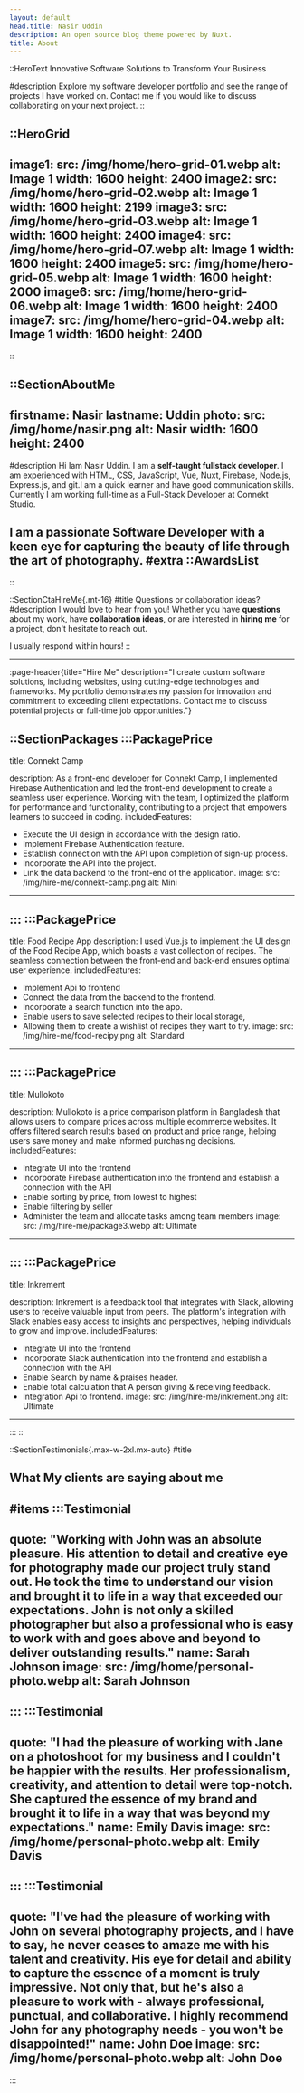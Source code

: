 ```yaml
---
layout: default
head.title: Nasir Uddin
description: An open source blog theme powered by Nuxt.
title: About
---
```


::HeroText
Innovative Software Solutions to Transform Your Business

#description
Explore  my software developer portfolio and see the range of projects I have worked on. Contact me if you would like to discuss collaborating on your next project.
::

::HeroGrid
---
image1:
  src: /img/home/hero-grid-01.webp
  alt: Image 1
  width: 1600
  height: 2400
image2:
  src: /img/home/hero-grid-02.webp
  alt: Image 1
  width: 1600
  height: 2199
image3:
  src: /img/home/hero-grid-03.webp
  alt: Image 1
  width: 1600
  height: 2400
image4:
  src: /img/home/hero-grid-07.webp
  alt: Image 1
  width: 1600
  height: 2400
image5:
  src: /img/home/hero-grid-05.webp
  alt: Image 1
  width: 1600
  height: 2000
image6:
  src: /img/home/hero-grid-06.webp
  alt: Image 1
  width: 1600
  height: 2400
image7:
  src: /img/home/hero-grid-04.webp
  alt: Image 1
  width: 1600
  height: 2400
---
::

::SectionAboutMe
---
firstname: Nasir 
lastname: Uddin
photo:
  src: /img/home/nasir.png
  alt: Nasir
  width: 1600
  height: 2400
---
#description
Hi Iam Nasir Uddin. I am a __self-taught fullstack developer__. I am experienced with HTML, CSS, JavaScript, Vue, Nuxt, Firebase, Node.js, Express.js, and git.I am a quick learner and have good communication skills. Currently I am working full-time as a Full-Stack Developer at Connekt Studio.


I am a passionate __Software Developer__ with a keen eye for capturing the beauty of life through the art of photography.
#extra
  ::AwardsList
  ---
  
::


::SectionCtaHireMe{.mt-16}
#title
Questions or collaboration ideas?
#description
I would love to hear from you! Whether you have __questions__ about my work, have __collaboration ideas__, or are interested in __hiring me__ for a project, don't hesitate to reach out.

I usually respond within hours!
::

---

:page-header{title="Hire Me" description="I create custom software solutions, including websites, using cutting-edge technologies and frameworks. My portfolio demonstrates my passion for innovation and commitment to exceeding client expectations. Contact me to discuss potential projects or full-time job opportunities."}

::SectionPackages
:::PackagePrice
---
title: Connekt Camp

description: As a front-end developer for Connekt Camp, I implemented Firebase Authentication and led the front-end development to create a seamless user experience. Working with the team, I optimized the platform for performance and functionality, contributing to a project that empowers learners to succeed in coding.
includedFeatures:
- Execute the UI design in accordance with the design ratio.
- Implement Firebase Authentication feature.
- Establish connection with the API upon completion of sign-up process.
- Incorporate the API into the project.
- Link the data backend to the front-end of the application.
image:
  src: /img/hire-me/connekt-camp.png
  alt: Mini
---
:::
:::PackagePrice
---
title: Food Recipe App
description: I used Vue.js to implement the UI design of the Food Recipe App, which boasts a vast collection of recipes. The seamless connection between the front-end and back-end ensures optimal user experience.
includedFeatures:
  - Implement Api to frontend
  - Connect the data from the backend to the frontend.
  - Incorporate a search function into the app.
  - Enable users to save selected recipes to their local storage,
  - Allowing them to create a wishlist of recipes they want to try.
image:
  src: /img/hire-me/food-recipy.png
  alt: Standard
---
:::
:::PackagePrice
---
title: Mullokoto

description: Mullokoto is a price comparison platform in Bangladesh that allows users to compare prices across multiple ecommerce websites. It offers filtered search results based on product and price range, helping users save money and make informed purchasing decisions.
includedFeatures:
 - Integrate UI into the frontend
 - Incorporate Firebase authentication into the frontend and establish a connection with the API
 - Enable sorting by price, from lowest to highest
 - Enable filtering by seller
 - Administer the team and allocate tasks among team members
image:
  src: /img/hire-me/package3.webp
  alt: Ultimate
---
:::
:::PackagePrice
---
title: Inkrement

description: Inkrement is a feedback tool that integrates with Slack, allowing users to receive valuable input from peers. The platform's integration with Slack enables easy access to insights and perspectives, helping individuals to grow and improve.
includedFeatures:
 - Integrate UI into the frontend
 - Incorporate Slack authentication into the frontend and establish a connection with the API
 - Enable Search by name & praises header.
 - Enable total calculation that A person giving & receiving feedback.
 - Integration Api to frontend.
image:
  src: /img/hire-me/inkrement.png
  alt: Ultimate
---
:::
::


::SectionTestimonials{.max-w-2xl.mx-auto}
#title
## What My clients are saying about me
#items
:::Testimonial
---
quote: "Working with John was an absolute pleasure. His attention to detail and creative eye for photography made our project truly stand out. He took the time to understand our vision and brought it to life in a way that exceeded our expectations. John is not only a skilled photographer but also a professional who is easy to work with and goes above and beyond to deliver outstanding results."
name: Sarah Johnson
image:
  src: /img/home/personal-photo.webp
  alt: Sarah Johnson
---
:::
:::Testimonial
---
quote: "I had the pleasure of working with Jane on a photoshoot for my business and I couldn't be happier with the results. Her professionalism, creativity, and attention to detail were top-notch. She captured the essence of my brand and brought it to life in a way that was beyond my expectations."
name: Emily Davis
image:
  src: /img/home/personal-photo.webp
  alt: Emily Davis
---
:::
:::Testimonial
---
quote: "I've had the pleasure of working with John on several photography projects, and I have to say, he never ceases to amaze me with his talent and creativity. His eye for detail and ability to capture the essence of a moment is truly impressive. Not only that, but he's also a pleasure to work with - always professional, punctual, and collaborative. I highly recommend John for any photography needs - you won't be disappointed!"
name: John Doe
image:
  src: /img/home/personal-photo.webp
  alt: John Doe
---
:::


